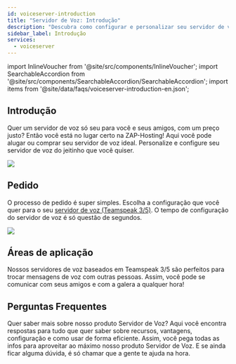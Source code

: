 ```yaml
---
id: voiceserver-introduction
title: "Servidor de Voz: Introdução"
description: "Descubra como configurar e personalizar seu servidor de voz acessível para chats de voz sem interrupções com amigos e comunidades → Saiba mais agora"
sidebar_label: Introdução
services:
  - voiceserver
---
```


import InlineVoucher from '@site/src/components/InlineVoucher';
import SearchableAccordion from '@site/src/components/SearchableAccordion/SearchableAccordion';
import items from '@site/data/faqs/voiceserver-introduction-en.json';

## Introdução
Quer um servidor de voz só seu para você e seus amigos, com um preço justo? Então você está no lugar certo na ZAP-Hosting! Aqui você pode alugar ou comprar seu servidor de voz ideal. Personalize e configure seu servidor de voz do jeitinho que você quiser.

![](https://screensaver01.zap-hosting.com/index.php/s/djFp86XmJBNsG3D/preview)

<InlineVoucher />

## Pedido
O processo de pedido é super simples. Escolha a configuração que você quer para o seu [servidor de voz (Teamspeak 3/5)](https://zap-hosting.com/en/shop/product/teamspeak3-server/). O tempo de configuração do servidor de voz é só questão de segundos.

![](https://screensaver01.zap-hosting.com/index.php/s/tKbF8JrHTw6cGMn/preview)

## Áreas de aplicação
Nossos servidores de voz baseados em Teamspeak 3/5 são perfeitos para trocar mensagens de voz com outras pessoas. Assim, você pode se comunicar com seus amigos e com a galera a qualquer hora!

## Perguntas Frequentes
Quer saber mais sobre nosso produto Servidor de Voz? Aqui você encontra respostas para tudo que quer saber sobre recursos, vantagens, configuração e como usar de forma eficiente. Assim, você pega todas as infos para aproveitar ao máximo nosso produto Servidor de Voz. E se ainda ficar alguma dúvida, é só chamar que a gente te ajuda na hora.
<SearchableAccordion items={items} />

<InlineVoucher />